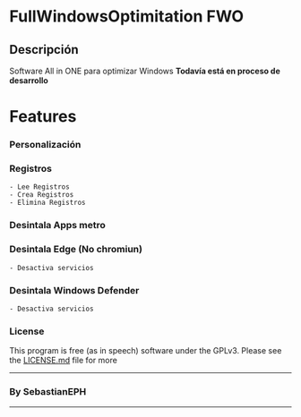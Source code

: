 # FullWindowsOptimitation FWO
<!-- Botones -->

<!-- Descripción -->
## Descripción
Software All in ONE para optimizar Windows
 **Todavía está en proceso de desarrollo**
<!-- Herramientas -->
# Features
 ### Personalización
 ### Registros
    - Lee Registros
    - Crea Registros
    - Elimina Registros
 ### Desintala Apps metro
 ### Desintala Edge (No chromiun)
    - Desactiva servicios
 ### Desintala Windows Defender
    - Desactiva servicios
<!--  -->
<!--  -->
<!--  -->
<!--  -->
<!--  -->
<!--  -->
<!--  -->
<!--  -->
<!--  -->
<!--  -->
<!--  -->
<!--  -->
<!-- Licencia -->
### License
This program is free (as in speech) software under the GPLv3. Please see the [LICENSE.md](LICENSE.md) file for more
<!-- Creador  -->
---
### By SebastianEPH
---
